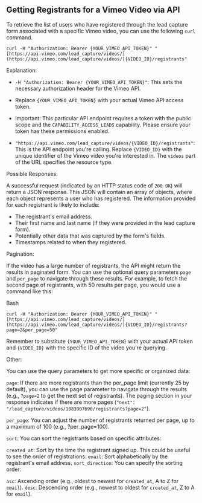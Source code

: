 ## Getting Registrants for a Vimeo Video via API

To retrieve the list of users who have registered through the lead capture form associated with a specific Vimeo video, you can use the following `curl` command.

~~~```bash
curl -H "Authorization: Bearer {YOUR_VIMEO_API_TOKEN}" "[https://api.vimeo.com/lead_capture/videos/](https://api.vimeo.com/lead_capture/videos/){VIDEO_ID}/registrants"
~~~

Explanation:

* `-H "Authorization: Bearer {YOUR_VIMEO_API_TOKEN}"`: This sets the necessary authorization header for the Vimeo API.

* Replace `{YOUR_VIMEO_API_TOKEN}` with your actual Vimeo API access token.

* Important: This particular API endpoint requires a token with the public scope and the `CAPABILITY_ACCESS_LEADS` capability. Please ensure your token has these permissions enabled.

* `"https://api.vimeo.com/lead_capture/videos/{VIDEO_ID}/registrants"`: This is the API endpoint you're calling.
Replace `{VIDEO_ID}` with the unique identifier of the Vimeo video you're interested in. The `videos` part of the URL specifies the resource type.

Possible Responses:

A successful request (indicated by an HTTP status code of `200 OK`) will return a JSON response. This JSON will contain an array of objects, where each object represents a user who has registered. The information provided for each registrant is likely to include:

* The registrant's email address.
* Their first name and last name (if they were provided in the lead capture form).
* Potentially other data that was captured by the form's fields.
* Timestamps related to when they registered.

Pagination:

If the video has a large number of registrants, the API might return the results in paginated form. You can use the optional query parameters `page` and `per_page` to navigate through these results. For example, to fetch the second page of registrants, with 50 results per page, you would use a command like this:

Bash

~~~```bash
curl -H "Authorization: Bearer {YOUR_VIMEO_API_TOKEN}" "[https://api.vimeo.com/lead_capture/videos/](https://api.vimeo.com/lead_capture/videos/){VIDEO_ID}/registrants?page=2&per_page=50"
~~~

Remember to substitute `{YOUR_VIMEO_API_TOKEN}` with your actual API token and `{VIDEO_ID}` with the specific ID of the video you're querying.

Other:

You can use the query parameters to get more specific or organized data:

`page`: If there are more registrants than the per_page limit (currently 25 by default), you can use the page parameter to navigate through the results (e.g., `?page=2` to get the next set of registrants). The paging section in your response indicates if there are more pages (`"next": "/lead_capture/videos/1083907696/registrants?page=2"`).

`per_page`: You can adjust the number of registrants returned per page, up to a maximum of 100 (e.g., ?per_page=100).

`sort`: You can sort the registrants based on specific attributes:

`created_at`: Sort by the time the registrant signed up. This could be useful to see the order of registrations.
`email`: Sort alphabetically by the registrant's email address.
`sort_direction`: You can specify the sorting order:

`asc`: Ascending order (e.g., oldest to newest for `created_at`, A to Z for `email`).
`desc`: Descending order (e.g., newest to oldest for `created_at`, Z to A for `email`).
